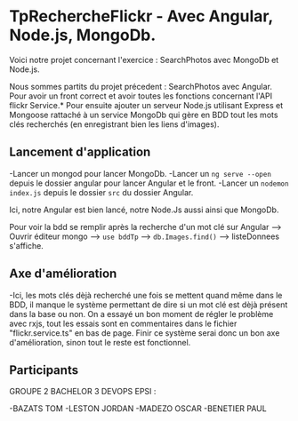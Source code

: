 # TpRechercheFlickr - Avec Angular, Node.js, MongoDb.
Voici notre projet concernant l'exercice : SearchPhotos avec MongoDb et Node.js. 

Nous sommes partits du projet précedent : SearchPhotos avec Angular. Pour avoir un front correct et avoir toutes les fonctions concernant l'API flickr Service.*
Pour ensuite ajouter un serveur Node.js utilisant Express et Mongoose rattaché à un service MongoDb qui gère en BDD tout les mots clés recherchés (en enregistrant bien les liens d'images).

## Lancement d'application
-Lancer un mongod pour lancer MongoDb.
-Lancer un `ng serve --open` depuis le dossier angular pour lancer Angular et le front.
-Lancer un `nodemon index.js` depuis le dossier `src` du dossier Angular.

Ici, notre Angular est bien lancé, notre Node.Js aussi ainsi que MongoDb. 

Pour voir la bdd se remplir après la recherche d'un mot clé sur Angular --> Ouvrir éditeur mongo --> `use bddTp` --> `db.Images.find()` --> listeDonnees s'affiche.

## Axe d'amélioration
-Ici, les mots clés dèjà recherché une fois se mettent quand même dans le BDD, il manque le système permettant de dire si un mot clé est dèjà présent  dans la base ou non. On a essayé un bon moment de régler le problème avec rxjs, tout les essais sont en commentaires dans le fichier "flickr.service.ts" en bas de page. 
Finir ce système serai donc un bon axe d'amélioration, sinon tout le reste est fonctionnel.

## Participants 
GROUPE 2 BACHELOR 3 DEVOPS EPSI : 

-BAZATS TOM
-LESTON JORDAN
-MADEZO OSCAR
-BENETIER PAUL
